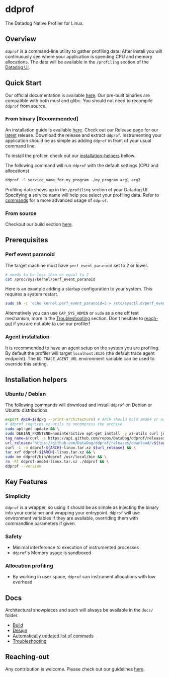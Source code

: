 # ddprof

The Datadog Native Profiler for Linux.

## Overview

`ddprof` is a command-line utility to gather profiling data. After install you will continuously see where your application is spending CPU and memory allocations.
The data will be available in the `/profiling` section of the [Datadog UI](https://app.datadoghq.com/).

## Quick Start

Our official documentation is available [here](https://docs.datadoghq.com/profiler/enabling/ddprof/?tab=environmentvariables).
Our pre-built binaries are compatible with both musl and glibc. You should not need to recompile `ddprof` from source. 

### From binary [Recommended]

An installation guide is available [here](https://docs.datadoghq.com/profiler/enabling/ddprof/?tab=environmentvariables).
Check out our Release page for our [latest](https://github.com/DataDog/ddprof/releases/latest) release. Download the release and extract `ddprof`.
Instrumenting your application should be as simple as adding `ddprof` in front of your usual command line.

To install the profiler, check out our [installation-helpers](#Installation-helpers) bellow.

The following command will run `ddprof` with the default settings (CPU and allocations)

```bash
ddprof -S service_name_for_my_program ./my_program arg1 arg2
```

Profiling data shows up in the `/profiling` section of your Datadog UI. Specifying a service name will help you select your profiling data. 
Refer to [commands](docs/Commands.md) for a more advanced usage of `ddprof`.

### From source

Checkout our build section [here](./docs/Build.md).

## Prerequisites

### Perf event paranoid

The target machine must have `perf_event_paranoid` set to 2 or lower.

```bash
# needs to be less than or equal to 2
cat /proc/sys/kernel/perf_event_paranoid
```

Here is an example adding a startup configuration to your system. This requires a system restart.

```bash
sudo sh -c 'echo kernel.perf_event_paranoid=2 > /etc/sysctl.d/perf_event_paranoid_2.conf'
```

Alternatively you can use `CAP_SYS_ADMIN` or `sudo` as a one off test mechanism, more in the [Troubleshooting](./docs/Troubleshooting.md) section. 
Don't hesitate to [reach-out](#Reaching-out) if you are not able to use our profiler!

### Agent installation

It is recommended to have an agent setup on the system you are profiling.
By default the profiler will target `localhost:8126` (the default trace agent endpoint). The `DD_TRACE_AGENT_URL` environment variable can be used to override this setting.

## Installation helpers

### Ubuntu / Debian

The following commands will download and install `ddprof` on Debian or Ubuntu distributions:

```bash
export ARCH=$(dpkg --print-architecture) # ARCH should hold amd64 or arm64
# ddprof requires xz-utils to uncompress the archive
sudo apt-get update && \
sudo DEBIAN_FRONTEND=noninteractive apt-get install -y xz-utils curl jq && \
tag_name=$(curl -s https://api.github.com/repos/DataDog/ddprof/releases/latest | jq -r '.tag_name[1:]') && \
url_release="https://github.com/DataDog/ddprof/releases/download/v${tag_name}/ddprof-${tag_name}-${ARCH}-linux.tar.xz" && \
curl -L -o ddprof-${ARCH}-linux.tar.xz ${url_release} && \
tar xvf ddprof-${ARCH}-linux.tar.xz && \
sudo mv ddprof/bin/ddprof /usr/local/bin && \
rm -Rf ddprof-amd64-linux.tar.xz ./ddprof && \
ddprof --version
```

## Key Features

### Simplicity

`ddprof` is a wrapper, so using it should be as simple as injecting the binary into your container and wrapping your entrypoint.
`ddprof` will use environment variables if they are available, overriding them with commandline parameters if given.

### Safety

- Minimal interference to execution of instrumented processes
- `ddprof`'s Memory usage is sandboxed

### Allocation profiling

- By working in user space, `ddprof` can instrument allocations with low overhead

## Docs

Architectural showpieces and such will always be available in the `docs/` folder.

- [Build](./docs/Build.md)
- [Design](./docs/Design.md)
- [Automatically updated list of commads](./docs/Commands.md)
- [Troubleshooting](./docs/Troubleshooting.md)

## Reaching-out

Any contribution is welcome. Please check out our guidelines [here](CONTRIBUTING.md).
